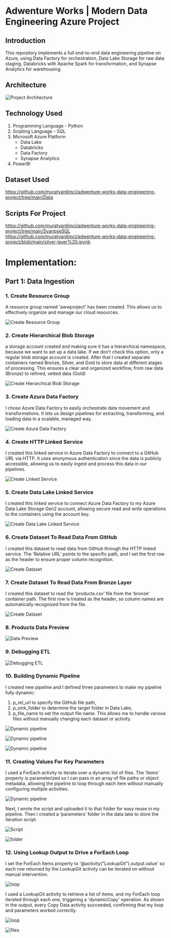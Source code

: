 # Adwenture Works | Modern Data Engineering Azure Project

## Introduction
This repository implements a full end-to-end data engineering pipeline on Azure, using Data Factory for orchestration, Data Lake Storage for raw data staging, Databricks with Apache Spark for transformation, and Synapse Analytics for warehousing.

## Architecture
![Project Architecture](Architecture.png)

## Technology Used
1. Programming Language - Python
2. Scipting Language - SQL
3. Microsoft Azure Platform
   - Data Lake
   - Databricks
   - Data Factory
   - Synapse Analytics
 4. PowerBI

## Dataset Used
https://github.com/muratyardimci/adwenture-works-data-engineering-project/tree/main/Data

## Scripts For Project
https://github.com/muratyardimci/adwenture-works-data-engineering-project/tree/main/SyanpseSQL
https://github.com/muratyardimci/adwenture-works-data-engineering-project/blob/main/silver-layer%20.ipynb

# Implementation:

## Part 1: Data Ingestion
### 1. Create Resource Group
A resource group named 'awwproject' has been created. This allows us to effectively organize and manage our cloud resources.

![Create Resource Group](Implementation-photos/1-Create-Resource-Group.png)

### 2. Create Hierarchical Blob Storage
a storage account created and making sure it has a hierarchical namespace, because we want to set up a data lake. If we don’t check this option, only a regular blob storage account is created. After that I created separate containers named Bronze, Silver, and Gold to store data at different stages of processing. This ensures a clear and organized workflow, from raw data (Bronze) to refined, vetted data (Gold)

![Create Hierarchical Blob Storage](Implementation-photos/2-Create-Hierarchical-Blob-Storage.png)

### 3. Create Azura Data Factory
I chose Azure Data Factory to easily orchestrate data movement and transformations. It lets us design pipelines for extracting, transforming, and loading data in a scalable, managed way.

![Create Azura Data Factory](Implementation-photos/3-Create-adf.png)

### 4. Create HTTP Linked Service
I created this linked service in Azure Data Factory to connect to a GitHub URL via HTTP. It uses anonymous authentication since the data is publicly accessible, allowing us to easily ingest and process this data in our pipelines.

![Create Linked Service](Implementation-photos/4-create-linked-service.png)

### 5. Create Data Lake Linked Service
I created this linked service to connect Azure Data Factory to my Azure Data Lake Storage Gen2 account, allowing secure read and write operations to the containers using the account key.

![Create Data Lake Linked Service](Implementation-photos/5-create-linked-service-for-datalake.png)

### 6. Create Dataset To Read Data From GitHub
I created this dataset to read data from GitHub through the HTTP linked service. The ‘Relative URL’ points to the specific path, and I set the first row as the header to ensure proper column recognition.

![Create Dataset](Implementation-photos/6-to-source-github-link-added.png)

### 7. Create Dataset To Read Data From Bronze Layer
I created this dataset to read the ‘products.csv’ file from the ‘bronze’ container path. The first row is treated as the header, so column names are automatically recognized from the file.

![Create Dataset](Implementation-photos/7--to-sink(destination)-datalake-link-added.png)

### 8. Products Data Preview

![Data Preview](Implementation-photos/8-products-data-preview.png)

### 9. Debugging ETL

![Debugging ETL](Implementation-photos/9-debug-etl.png)

### 10. Building Dynamic Pipeline
I created new pipeline and I defined three parameters to make my pipeline fully dynamic:
1. p_rel_url to specify the GitHub file path,
2. p_sink_folder to determine the target folder in Data Lake,
3. p_file_name to set the output file name.
This allows me to handle various files without manually changing each dataset or activity.

![Dynamic pipeline](Implementation-photos/10-create-parameter.png)

![Dynamic pipeline](Implementation-photos/11-create-parameter-source.png)

![Dynamic pipeline](Implementation-photos/12-create-parameter-sink.png)

### 11. Creating Values For Key Parameters
I used a ForEach activity to iterate over a dynamic list of files. The ‘Items’ property is parameterized so I can pass in an array of file paths or object metadata, allowing the pipeline to loop through each item without manually configuring multiple activities.

![Dynamic pipeline](Implementation-photos/13-for-each.png)

Next, I wrote the script and uploaded it to that folder for easy reuse in my pipeline. Then I created a ‘parameters’ folder in the data lake to store the iteration script.

![Script](Implementation-photos/13-Iterations_script.png)

![folder](Implementation-photos/14-parameter-folder.png)

### 12. Using Lookup Output to Drive a ForEach Loop
I set the ForEach Items property to '@activity("LookupGit").output.value' so each row returned by the LookupGit activity can be iterated on without manual intervention.

![loop](Implementation-photos/15-json-pulled-lookup-connected-to-foreach.png)

I used a LookupGit activity to retrieve a list of items, and my ForEach loop iterated through each one, triggering a 'dynamicCopy' operation. As shown in the output, every Copy Data activity succeeded, confirming that my loop and parameters worked correctly.

![loop](Implementation-photos/16-Iterating.png)

![files](Implementation-photos/17.png)







